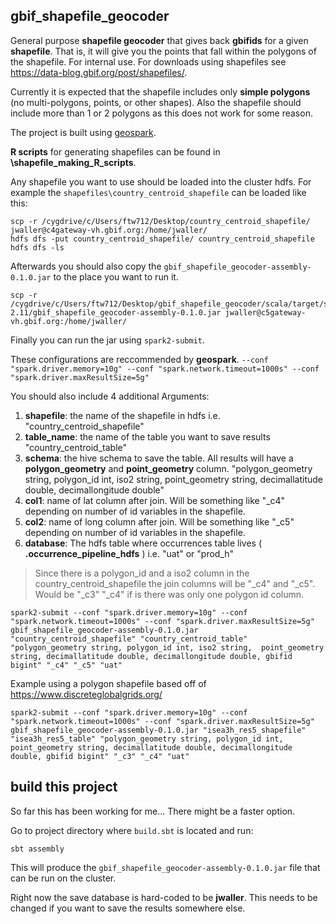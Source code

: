 ## gbif_shapefile_geocoder

General purpose **shapefile geocoder** that gives back **gbifids** for a given **shapefile**. That is, it will give you the points that fall within the polygons of the shapefile. For internal use. For downloads using shapefiles see https://data-blog.gbif.org/post/shapefiles/. 

Currently it is expected that the shapefile includes only **simple polygons** (no multi-polygons, points, or other shapes). Also the shapefile should include more than 1 or 2 polygons as this does not work for some reason.   

The project is built using [geospark](http://geospark.datasyslab.org/). 

**R scripts** for generating shapefiles can be found in **\shapefile_making_R_scripts**.

Any shapefile you want to use should be loaded into the cluster hdfs. For example the `shapefiles\country_centroid_shapefile` can be loaded like this: 

```
scp -r /cygdrive/c/Users/ftw712/Desktop/country_centroid_shapefile/ jwaller@c4gateway-vh.gbif.org:/home/jwaller/
hdfs dfs -put country_centroid_shapefile/ country_centroid_shapefile
hdfs dfs -ls 
```

Afterwards you should also copy the `gbif_shapefile_geocoder-assembly-0.1.0.jar` to the place you want to run it. 

```
scp -r /cygdrive/c/Users/ftw712/Desktop/gbif_shapefile_geocoder/scala/target/scala-2.11/gbif_shapefile_geocoder-assembly-0.1.0.jar jwaller@c5gateway-vh.gbif.org:/home/jwaller/
```

Finally you can run the jar using `spark2-submit`. 

These configurations are reccommended by **geospark**. `--conf "spark.driver.memory=10g" --conf "spark.network.timeout=1000s" --conf "spark.driver.maxResultSize=5g"`

You should also include 4 additional 
Arguments:
1. **shapefile**: the name of the shapefile in hdfs i.e. "country_centroid_shapefile" 
2. **table_name**: the name of the table you want to save results "country_centroid_table" 
3. **schema**: the hive schema to save the table. All results will have a **polygon_geometry** and **point_geometry** column. "polygon_geometry string, polygon_id int, iso2 string,  point_geometry string,  decimallatitude double, decimallongitude double" 
4. **col1**: name of lat column after join. Will be something like "_c4" depending on number of id variables in the shapefile. 
5. **col2**: name of long column after join. Will be something like "_c5" depending on number of id variables in the shapefile.
6. **database**:  The hdfs table where occurrences table lives ( **.occurrence_pipeline_hdfs** ) i.e. "uat" or "prod_h"

> Since there is a polygon_id and a iso2 column in the country_centroid_shapefile the join columns will be "_c4" and "_c5". Would be "_c3" "_c4" if is there was only one polygon id column.

```
spark2-submit --conf "spark.driver.memory=10g" --conf "spark.network.timeout=1000s" --conf "spark.driver.maxResultSize=5g" gbif_shapefile_geocoder-assembly-0.1.0.jar "country_centroid_shapefile" "country_centroid_table" "polygon_geometry string, polygon_id int, iso2 string,  point_geometry string, decimallatitude double, decimallongitude double, gbifid bigint" "_c4" "_c5" "uat"
```

Example using a polygon shapefile based off of https://www.discreteglobalgrids.org/

```
spark2-submit --conf "spark.driver.memory=10g" --conf "spark.network.timeout=1000s" --conf "spark.driver.maxResultSize=5g" gbif_shapefile_geocoder-assembly-0.1.0.jar "isea3h_res5_shapefile" "isea3h_res5_table" "polygon_geometry string, polygon_id int,  point_geometry string, decimallatitude double, decimallongitude double, gbifid bigint" "_c3" "_c4" "uat"
```` 


## build this project 

So far this has been working for me... There might be a faster option.

Go to project directory where `build.sbt` is located and run: 

```
sbt assembly 
```

This will produce the `gbif_shapefile_geocoder-assembly-0.1.0.jar` file that can be run on the cluster. 

Right now the save database is hard-coded to be **jwaller**. This needs to be changed if you want to save the results somewhere else. 

